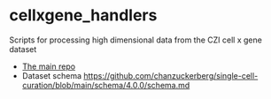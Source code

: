 # cellxgene_handlers
Scripts for processing high dimensional data from the CZI cell x gene dataset 

* [The main repo](https://github.com/chanzuckerberg/single-cell-curation/tree/main)
* Dataset schema https://github.com/chanzuckerberg/single-cell-curation/blob/main/schema/4.0.0/schema.md
